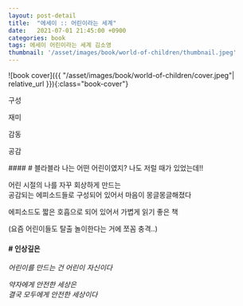 ```yaml
---
layout: post-detail
title:  "에세이 :: 어린이라는 세계"
date:   2021-07-01 21:45:00 +0900
categories: book
tags: 에세이 어린이라는 세계 김소영
thumbnail: '/asset/images/book/world-of-children/thumbnail.jpeg'
---
```


<div markdown="1" class="text-center">
![book cover]({{ "/asset/images/book/world-of-children/cover.jpeg"| relative_url }}){:class="book-cover"}
</div>

<div class="book-evaluation-wrapper mt-2">
    <p class="title">구성</p> 
    <div class="rating-container">
        <i class="icon rating full"></i>
        <i class="icon rating full"></i>
        <i class="icon rating full"></i>
        <i class="icon rating full"></i>
        <i class="icon rating"></i>
    </div>
</div>
<div class="book-evaluation-wrapper">
    <p class="title">재미</p> 
    <div class="rating-container">
        <i class="icon rating full"></i>
        <i class="icon rating full"></i>
        <i class="icon rating"></i>
        <i class="icon rating"></i>
        <i class="icon rating"></i>
    </div>
</div>
<div class="book-evaluation-wrapper">
    <p class="title">감동</p> 
    <div class="rating-container">
        <i class="icon rating full"></i>
        <i class="icon rating full"></i>
        <i class="icon rating"></i>
        <i class="icon rating"></i>
        <i class="icon rating"></i>
    </div>
</div>
<div class="book-evaluation-wrapper">
    <p class="title">공감</p> 
    <div class="rating-container">
        <i class="icon rating full"></i>
        <i class="icon rating full"></i>
        <i class="icon rating full"></i>
        <i class="icon rating full"></i>
        <i class="icon rating full"></i>
    </div>
</div>


<div markdown="1" class="d-flex justify-center mt-3 mb-4">
<div markdown="1">
#### # 블라블라   
나는 어떤 어린이였지? 나도 저럴 때가 있었는데!!

어린 시절의 나를 자꾸 회상하게 만드는   
공감되는 에피소드들로 구성되어 있어서 마음이 몽글몽글해졌다

에피소드도 짧은 호흡으로 되어 있어서 가볍게 읽기 좋은 책

(요즘 어린이들도 탈출 놀이한다는 거에 쪼꼼 충격..)

#### # 인상깊은
*어린이를 만드는 건 어린이 자신이다*

*약자에게 안전한 세상은  
결국 모두에게 안전한 세상이다*

</div>
</div>


